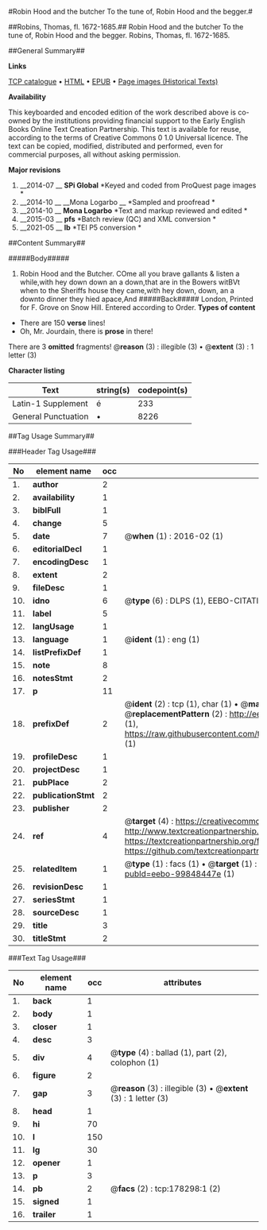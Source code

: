#Robin Hood and the butcher To the tune of, Robin Hood and the begger.#

##Robins, Thomas, fl. 1672-1685.##
Robin Hood and the butcher To the tune of, Robin Hood and the begger.
Robins, Thomas, fl. 1672-1685.

##General Summary##

**Links**

[TCP catalogue](http://www.ota.ox.ac.uk/tcp/)  • 
[HTML](http://tei.it.ox.ac.uk/tcp/Texts-HTML/free/B29/B29018.html)  • 
[EPUB](http://tei.it.ox.ac.uk/tcp/Texts-EPUB/free/B29/B29018.epub) • 
[Page images (Historical Texts)](https://historicaltexts.jisc.ac.uk/eebo-99848447e)

**Availability**

This keyboarded and encoded edition of the work described above is co-owned by the
    institutions providing financial support to the Early English Books Online Text Creation
    Partnership. This text is available for reuse, according to the terms of  Creative Commons 0 1.0 Universal
    licence. The text can be copied, modified, distributed and performed, even for commercial
    purposes, all without asking permission.

**Major revisions**

1. __2014-07 __ __SPi Global__ *Keyed and coded from ProQuest page images *
1. __2014-10 __ __Mona Logarbo __ *Sampled and proofread *
1. __2014-10 __ __Mona Logarbo__ *Text and markup reviewed and edited *
1. __2015-03 __ __pfs__ *Batch review (QC) and XML conversion *
1. __2021-05 __ __lb__ *TEI P5 conversion *

##Content Summary##

#####Body#####

1. Robin Hood and the Butcher.
COme all you brave gallants & listen a while,with hey down down an a down,that are in the Bowers witBVt when to the Sheriffs house they came,with hey down, down, an a downto dinner they hied apace,And
#####Back#####
London, Printed for F. Grove on Snow Hill. Entered according to Order.
**Types of content**

  * There are 150 **verse** lines!
  * Oh, Mr. Jourdain, there is **prose** in there!

There are 3 **omitted** fragments! 
 @__reason__ (3) : illegible (3)  •  @__extent__ (3) : 1 letter (3)

**Character listing**


|Text|string(s)|codepoint(s)|
|---|---|---|
|Latin-1 Supplement|é|233|
|General Punctuation|•|8226|

##Tag Usage Summary##

###Header Tag Usage###

|No|element name|occ|attributes|
|---|---|---|---|
|1.|__author__|2||
|2.|__availability__|1||
|3.|__biblFull__|1||
|4.|__change__|5||
|5.|__date__|7| @__when__ (1) : 2016-02 (1)|
|6.|__editorialDecl__|1||
|7.|__encodingDesc__|1||
|8.|__extent__|2||
|9.|__fileDesc__|1||
|10.|__idno__|6| @__type__ (6) : DLPS (1), EEBO-CITATION (1), VID (1), EEBO-PROQUEST (1), STC (2)|
|11.|__label__|5||
|12.|__langUsage__|1||
|13.|__language__|1| @__ident__ (1) : eng (1)|
|14.|__listPrefixDef__|1||
|15.|__note__|8||
|16.|__notesStmt__|2||
|17.|__p__|11||
|18.|__prefixDef__|2| @__ident__ (2) : tcp (1), char (1)  •  @__matchPattern__ (2) : ([0-9\-]+):([0-9IVX]+) (1), (.+) (1)  •  @__replacementPattern__ (2) : http://eebo.chadwyck.com/downloadtiff?vid=$1&page=$2 (1), https://raw.githubusercontent.com/textcreationpartnership/Texts/master/tcpchars.xml#$1 (1)|
|19.|__profileDesc__|1||
|20.|__projectDesc__|1||
|21.|__pubPlace__|2||
|22.|__publicationStmt__|2||
|23.|__publisher__|2||
|24.|__ref__|4| @__target__ (4) : https://creativecommons.org/publicdomain/zero/1.0/ (1), http://www.textcreationpartnership.org/docs/. (1), https://textcreationpartnership.org/faq/#faq05 (1), https://github.com/textcreationpartnership (1)|
|25.|__relatedItem__|1| @__type__ (1) : facs (1)  •  @__target__ (1) : https://data.historicaltexts.jisc.ac.uk/view?pubId=eebo-99848447e (1)|
|26.|__revisionDesc__|1||
|27.|__seriesStmt__|1||
|28.|__sourceDesc__|1||
|29.|__title__|3||
|30.|__titleStmt__|2||


###Text Tag Usage###

|No|element name|occ|attributes|
|---|---|---|---|
|1.|__back__|1||
|2.|__body__|1||
|3.|__closer__|1||
|4.|__desc__|3||
|5.|__div__|4| @__type__ (4) : ballad (1), part (2), colophon (1)|
|6.|__figure__|2||
|7.|__gap__|3| @__reason__ (3) : illegible (3)  •  @__extent__ (3) : 1 letter (3)|
|8.|__head__|1||
|9.|__hi__|70||
|10.|__l__|150||
|11.|__lg__|30||
|12.|__opener__|1||
|13.|__p__|3||
|14.|__pb__|2| @__facs__ (2) : tcp:178298:1 (2)|
|15.|__signed__|1||
|16.|__trailer__|1||
